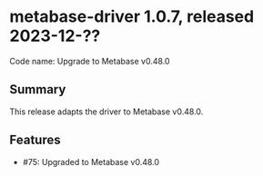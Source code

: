 # metabase-driver 1.0.7, released 2023-12-??

Code name: Upgrade to Metabase v0.48.0

## Summary

This release adapts the driver to Metabase v0.48.0.

## Features

* #75: Upgraded to Metabase v0.48.0
